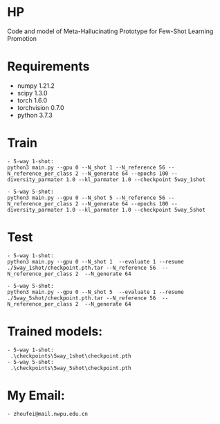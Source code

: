 # HP
Code and model of Meta-Hallucinating Prototype for Few-Shot Learning Promotion

# Requirements
- numpy  1.21.2
- scipy  1.3.0
- torch  1.6.0
- torchvision  0.7.0
- python 3.7.3

# Train
```
- 5-way 1-shot:
python3 main.py --gpu 0 --N_shot 1 --N_reference 56 --N_reference_per_class 2 --N_generate 64 --epochs 100 --diversity_parmater 1.0 --kl_parmater 1.0 --checkpoint 5way_1shot

- 5-way 5-shot:
python3 main.py --gpu 0 --N_shot 5 --N_reference 56 --N_reference_per_class 2 --N_generate 64 --epochs 100 --diversity_parmater 1.0 --kl_parmater 1.0 --checkpoint 5way_5shot

```
# Test
```
- 5-way 1-shot:
python3 main.py --gpu 0 --N_shot 1  --evaluate 1 --resume ./5way_1shot/checkpoint.pth.tar --N_reference 56  --N_reference_per_class 2  --N_generate 64

- 5-way 5-shot:
python3 main.py --gpu 0 --N_shot 5  --evaluate 1 --resume ./5way_5shot/checkpoint.pth.tar --N_reference 56  --N_reference_per_class 2  --N_generate 64
```
# Trained models:
```
- 5-way 1-shot:
 .\checkpoints\5way_1shot\checkpoint.pth
- 5-way 5-shot:
 .\checkpoints\5way_5shot\checkpoint.pth
 ```
# My Email:
```
- zhoufei@mail.nwpu.edu.cn
```
